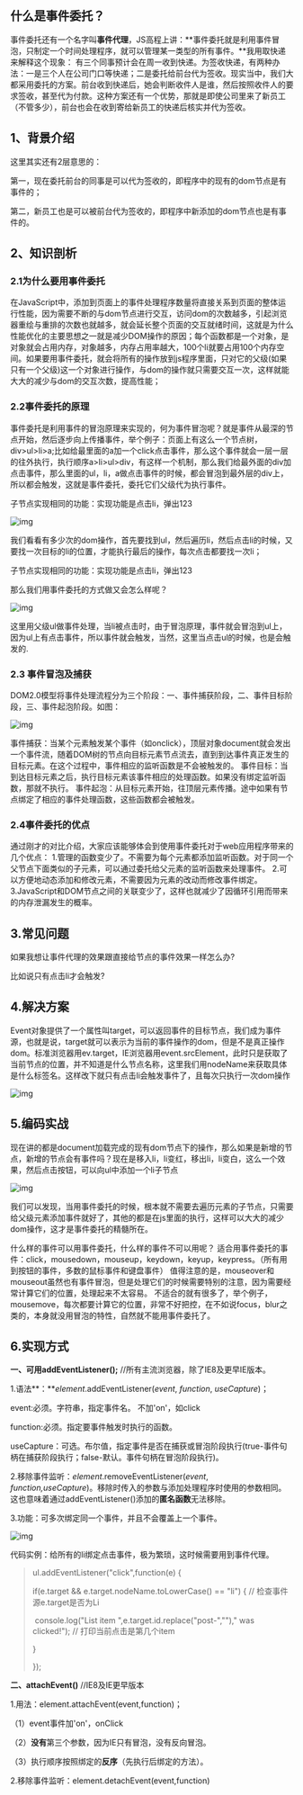 ## 什么是事件委托？

事件委托还有一个名字叫**事件代理**，JS高程上讲：**事件委托就是利用事件冒泡，只制定一个时间处理程序，就可以管理某一类型的所有事件。**我用取快递来解释这个现象： 有三个同事预计会在周一收到快递。为签收快递，有两种办法：一是三个人在公司门口等快递；二是委托给前台代为签收。现实当中，我们大都采用委托的方案。前台收到快递后，她会判断收件人是谁，然后按照收件人的要求签收，甚至代为付款。这种方案还有一个优势，那就是即使公司里来了新员工（不管多少），前台也会在收到寄给新员工的快递后核实并代为签收。

## **1、背景介绍**

这里其实还有2层意思的：

第一，现在委托前台的同事是可以代为签收的，即程序中的现有的dom节点是有事件的；

第二，新员工也是可以被前台代为签收的，即程序中新添加的dom节点也是有事件的。

## **2、知识剖析**

### 2.1为什么要用事件委托

在JavaScript中，添加到页面上的事件处理程序数量将直接关系到页面的整体运行性能，因为需要不断的与dom节点进行交互，访问dom的次数越多，引起浏览器重绘与重排的次数也就越多，就会延长整个页面的交互就绪时间，这就是为什么性能优化的主要思想之一就是减少DOM操作的原因；每个函数都是一个对象，是对象就会占用内存，对象越多，内存占用率越大，100个li就要占用100个内存空间。如果要用事件委托，就会将所有的操作放到js程序里面，只对它的父级(如果只有一个父级)这一个对象进行操作，与dom的操作就只需要交互一次，这样就能大大的减少与dom的交互次数，提高性能；

### 2.2事件委托的原理

事件委托是利用事件的冒泡原理来实现的，何为事件冒泡呢？就是事件从最深的节点开始，然后逐步向上传播事件，举个例子：页面上有这么一个节点树，div>ul>li>a;比如给最里面的a加一个click点击事件，那么这个事件就会一层一层的往外执行，执行顺序a>li>ul>div，有这样一个机制，那么我们给最外面的div加点击事件，那么里面的ul，li，a做点击事件的时候，都会冒泡到最外层的div上，所以都会触发，这就是事件委托，委托它们父级代为执行事件。

子节点实现相同的功能：实现功能是点击li，弹出123

![img](https:////upload-images.jianshu.io/upload_images/7503015-4e260b47b00d4bcf.png?imageMogr2/auto-orient/strip|imageView2/2/w/620/format/webp)

我们看看有多少次的dom操作，首先要找到ul，然后遍历li，然后点击li的时候，又要找一次目标的li的位置，才能执行最后的操作，每次点击都要找一次li；

子节点实现相同的功能：实现功能是点击li，弹出123

那么我们用事件委托的方式做又会怎么样呢？

![img](https:////upload-images.jianshu.io/upload_images/7503015-2421861e8b2fdb07.png?imageMogr2/auto-orient/strip|imageView2/2/w/664/format/webp)

这里用父级ul做事件处理，当li被点击时，由于冒泡原理，事件就会冒泡到ul上，因为ul上有点击事件，所以事件就会触发，当然，这里当点击ul的时候，也是会触发的.

### 2.3 事件冒泡及捕获

DOM2.0模型将事件处理流程分为三个阶段：一、事件捕获阶段，二、事件目标阶段，三、事件起泡阶段。如图：

![img](https:////upload-images.jianshu.io/upload_images/7503015-3207c2ef357563a9.png?imageMogr2/auto-orient/strip|imageView2/2/w/540/format/webp)

事件捕获：当某个元素触发某个事件（如onclick），顶层对象document就会发出一个事件流，随着DOM树的节点向目标元素节点流去，直到到达事件真正发生的目标元素。在这个过程中，事件相应的监听函数是不会被触发的。 事件目标：当到达目标元素之后，执行目标元素该事件相应的处理函数。如果没有绑定监听函数，那就不执行。 事件起泡：从目标元素开始，往顶层元素传播。途中如果有节点绑定了相应的事件处理函数，这些函数都会被触发。

### 2.4事件委托的优点

通过刚才的对比介绍，大家应该能够体会到使用事件委托对于web应用程序带来的几个优点： 1.管理的函数变少了。不需要为每个元素都添加监听函数。对于同一个父节点下面类似的子元素，可以通过委托给父元素的监听函数来处理事件。 2.可以方便地动态添加和修改元素，不需要因为元素的改动而修改事件绑定。 3.JavaScript和DOM节点之间的关联变少了，这样也就减少了因循环引用而带来的内存泄漏发生的概率。

## **3.常见问题**

如果我想让事件代理的效果跟直接给节点的事件效果一样怎么办?

比如说只有点击li才会触发?

## **4.解决方案**

Event对象提供了一个属性叫target，可以返回事件的目标节点，我们成为事件源，也就是说，target就可以表示为当前的事件操作的dom，但是不是真正操作dom。标准浏览器用ev.target，IE浏览器用event.srcElement，此时只是获取了当前节点的位置，并不知道是什么节点名称，这里我们用nodeName来获取具体是什么标签名。这样改下就只有点击li会触发事件了，且每次只执行一次dom操作

![img](https:////upload-images.jianshu.io/upload_images/7503015-20b5f98519d72a50.png?imageMogr2/auto-orient/strip|imageView2/2/w/594/format/webp)

## **5.编码实战**

现在讲的都是document加载完成的现有dom节点下的操作，那么如果是新增的节点，新增的节点会有事件吗？现在是移入li，li变红，移出li，li变白，这么一个效果，然后点击按钮，可以向ul中添加一个li子节点

![img](https:////upload-images.jianshu.io/upload_images/7503015-d7740f748cfe8b89.png?imageMogr2/auto-orient/strip|imageView2/2/w/490/format/webp)

我们可以发现，当用事件委托的时候，根本就不需要去遍历元素的子节点，只需要给父级元素添加事件就好了，其他的都是在js里面的执行，这样可以大大的减少dom操作，这才是事件委托的精髓所在。

什么样的事件可以用事件委托，什么样的事件不可以用呢？ 适合用事件委托的事件：click，mousedown，mouseup，keydown，keyup，keypress。（所有用到按钮的事件，多数的鼠标事件和键盘事件） 值得注意的是，mouseover和mouseout虽然也有事件冒泡，但是处理它们的时候需要特别的注意，因为需要经常计算它们的位置，处理起来不太容易。 不适合的就有很多了，举个例子，mousemove，每次都要计算它的位置，非常不好把控，在不如说focus，blur之类的，本身就没用冒泡的特性，自然就不能用事件委托了。



## 6.实现方式

**一、可用addEventListener();**  //所有主流浏览器，除了IE8及更早IE版本。

1.语法**：***element*.addEventListener(*event*, *function*, *useCapture*)；

event:必须。字符串，指定事件名。 不加'on'，如click

function:必须。指定要事件触发时执行的函数。

useCapture：可选。布尔值，指定事件是否在捕获或冒泡阶段执行(true-事件句柄在捕获阶段执行；false-默认。事件句柄在冒泡阶段执行)。

2.移除事件监听：*element*.removeEventListener(*event*, *function,useCapture*)。移除时传入的参数与添加处理程序时使用的参数相同。这也意味着通过addEventListener()添加的**匿名函数**无法移除。

3.功能：可多次绑定同一个事件，并且不会覆盖上一个事件。

![img](https:////upload-images.jianshu.io/upload_images/6577346-d4aeb638b83587c0.png?imageMogr2/auto-orient/strip|imageView2/2/w/875/format/webp)

代码实例：给所有的li绑定点击事件，极为繁琐，这时候需要用到事件代理。

> ul.addEventListener("click",function(e) { 
>
>   if(e.target && e.target.nodeName.toLowerCase() == "li") { // 检查事件源e.target是否为Li 
>
> ​    console.log("List item ",e.target.id.replace("post-","")," was clicked!"); // 打印当前点击是第几个item 
>
>  } 
>
>  });

**二、attachEvent()**   //IE8及IE更早版本

1.用法：element.attachEvent(event,function)；

（1）event事件加'on'，onClick

（2）**没有**第三个参数，因为IE只有冒泡，没有反向冒泡。

（3）执行顺序按照绑定的**反序**（先执行后绑定的方法）。

2.移除事件监听：element.detachEvent(event,function)